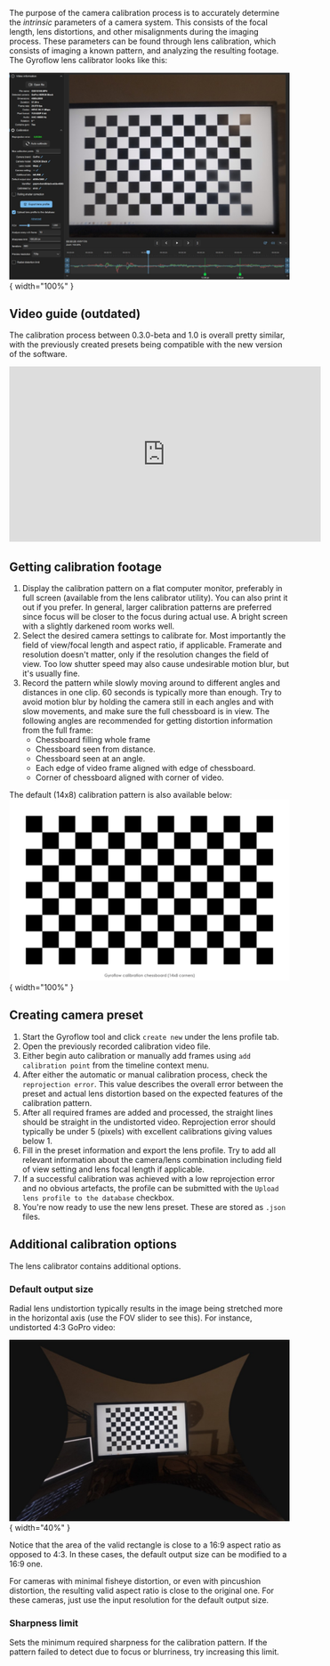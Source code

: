 The purpose of the camera calibration process is to accurately determine the _intrinsic_ parameters of a camera system. This consists of the focal length, lens distortions, and other misalignments during the imaging process. These parameters can be found through lens calibration, which consists of imaging a known pattern, and analyzing the resulting footage. The Gyroflow lens calibrator looks like this:

![!](img/screenshot_calibration.jpg){ width="100%" }

## Video guide (outdated)
The calibration process between 0.3.0-beta and 1.0 is overall pretty similar, with the previously created presets being compatible with the new version of the software.
<iframe width="560" height="315" src="https://www.youtube.com/embed/f4YD5pGmnxM?start=412" frameborder="0" allow="accelerometer; autoplay; clipboard-write; encrypted-media; gyroscope; picture-in-picture" allowfullscreen></iframe>

## Getting calibration footage
1. Display the calibration pattern on a flat computer monitor, preferably in full screen (available from the lens calibrator utility). You can also print it out if you prefer. In general, larger calibration patterns are preferred since focus will be closer to the focus during actual use. A bright screen with a slightly darkened room works well.
2. Select the desired camera settings to calibrate for. Most importantly the field of view/focal length and aspect ratio, if applicable. Framerate and resolution doesn't matter, only if the resolution changes the field of view. Too low shutter speed may also cause undesirable motion blur, but it's usually fine.
3. Record the pattern while slowly moving around to different angles and distances in one clip. 60 seconds is typically more than enough. Try to avoid motion blur by holding the camera still in each angles and with slow movements, and make sure the full chessboard is in view. The following angles are recommended for getting distortion information from the full frame:
   * Chessboard filling whole frame
   * Chessboard seen from distance.
   * Chessboard seen at an angle.
   * Each edge of video frame aligned with edge of chessboard.
   * Corner of chessboard aligned with corner of video.

The default (14x8) calibration pattern is also available below:
![!](img/calibration_pattern_14x8.png){ width="100%" }

## Creating camera preset
1. Start the Gyroflow tool and click `create new` under the lens profile tab.
2. Open the previously recorded calibration video file.
4. Either begin auto calibration or manually add frames using `add calibration point` from the timeline context menu.
5. After either the automatic or manual calibration process, check the `reprojection error`. This value describes the overall error between the preset and actual lens distortion based on the expected features of the calibration pattern.
8. After all required frames are added and processed, the straight lines should be straight in the undistorted video. Reprojection error should typically be under 5 (pixels) with excellent calibrations giving values below 1.
9. Fill in the preset information and export the lens profile. Try to add all relevant information about the camera/lens combination including field of view setting and lens focal length if applicable.
10. If a successful calibration was achieved with a low reprojection error and no obvious artefacts, the profile can be submitted with the `Upload lens profile to the database` checkbox.
11. You're now ready to use the new lens preset. These are stored as `.json` files.


## Additional calibration options
The lens calibrator contains additional options.

### Default output size
Radial lens undistortion typically results in the image being stretched more in the horizontal axis (use the FOV slider to see this). For instance, undistorted 4:3 GoPro video:

![!](img/screenshot_stretched.jpg){ width="40%" }

Notice that the area of the valid rectangle is close to a 16:9 aspect ratio as opposed to 4:3. In these cases, the default output size can be modified to a 16:9 one.

For cameras with minimal fisheye distortion, or even with pincushion distortion, the resulting valid aspect ratio is close to the original one. For these cameras, just use the input resolution for the default output size.

### Sharpness limit
Sets the minimum required sharpness for the calibration pattern. If the pattern failed to detect due to focus or blurriness, try increasing this limit.